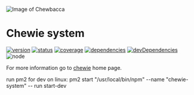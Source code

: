 ![Image of Chewbacca](https://image.ibb.co/eKvgov/chewie.jpg)

# Chewie system
[![version](https://img.shields.io/npm/v/chewie-system.svg)](https://www.npmjs.org/package/chewie-system)
[![status](https://travis-ci.org/mbret/chewie-system.svg)](https://travis-ci.org/mbret/chewie-system)
[![coverage](https://img.shields.io/coveralls/mbret/chewie-system.svg)](https://coveralls.io/github/mbret/chewie-system)
[![dependencies](https://david-dm.org/mbret/chewie-system.svg)](https://david-dm.org/mbret/chewie-system)
[![devDependencies](https://david-dm.org/mbret/chewie-system/dev-status.svg)](https://david-dm.org/mbret/chewie-system#info=devDependencies)
![node](https://img.shields.io/node/v/chewie-system.svg)

For more information go to [chewie](https://github.com/mbret/chewie) home page.

run pm2 for dev on linux: pm2 start "/usr/local/bin/npm" --name "chewie-system" -- run start-dev

